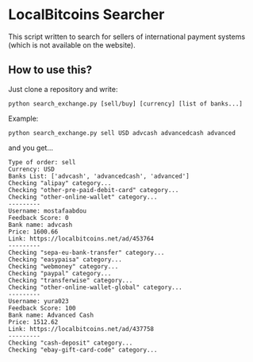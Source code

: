 # LocalBitcoins Searcher

This script written to search for sellers of international payment systems (which is not available on the website).

## How to use this?
Just clone a repository and write:

    python search_exchange.py [sell/buy] [currency] [list of banks...]

Example:

    python search_exchange.py sell USD advcash advancedcash advanced

and you get...

```
Type of order: sell
Currency: USD
Banks List: ['advcash', 'advancedcash', 'advanced']
Checking "alipay" category...
Checking "other-pre-paid-debit-card" category...
Checking "other-online-wallet" category...
---------
Username: mostafaabdou
Feedback Score: 0
Bank name: advcash
Price: 1600.66
Link: https://localbitcoins.net/ad/453764
---------
Checking "sepa-eu-bank-transfer" category...
Checking "easypaisa" category...
Checking "webmoney" category...
Checking "paypal" category...
Checking "transferwise" category...
Checking "other-online-wallet-global" category...
---------
Username: yura023
Feedback Score: 100
Bank name: Advanced Cash
Price: 1512.62
Link: https://localbitcoins.net/ad/437758
---------
Checking "cash-deposit" category...
Checking "ebay-gift-card-code" category...

```